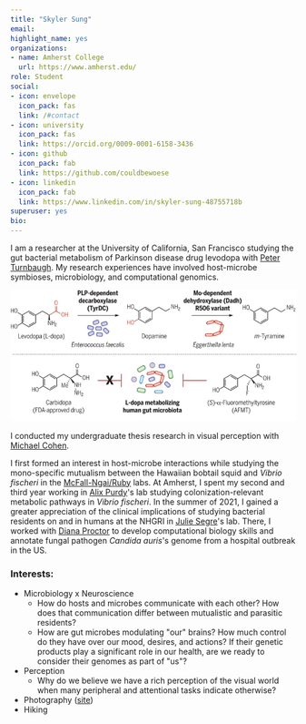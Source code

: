 ```yaml
---
title: "Skyler Sung"
email: 
highlight_name: yes
organizations:
- name: Amherst College
  url: https://www.amherst.edu/
role: Student
social:
- icon: envelope
  icon_pack: fas
  link: /#contact
- icon: university
  icon_pack: fas
  link: https://orcid.org/0009-0001-6158-3436
- icon: github
  icon_pack: fab
  link: https://github.com/couldbewoese
- icon: linkedin
  icon_pack: fab
  link: https://www.linkedin.com/in/skyler-sung-48755718b
superuser: yes
bio:
---
```


I am a researcher at the University of California, San Francisco studying the gut bacterial metabolism of Parkinson disease drug levodopa with [Peter Turnbaugh](https://turnbaughlab.ucsf.edu/better-living-through-gut-microbes). My research experiences have involved host-microbe symbioses, microbiology, and computational genomics.

![Gut bacteria (Enteroccocus faecalis and Eggerthella lenta) sequentially degrade L-dopa](schematic.webp)

I conducted my  undergraduate thesis research in visual perception with [Michael Cohen](http://www.michaelacohen.net/research-interests.html).

I first formed an interest in host-microbe interactions while studying the mono-specific mutualism between the Hawaiian bobtail squid and *Vibrio fischeri* in the [McFall-Ngai/Ruby](https://www.glowingsquid.org/index.php) labs. At Amherst, I spent my second and third year working in [Alix Purdy](http://www.apurdylab.org/)'s lab studying colonization-relevant metabolic pathways in *Vibrio fischeri*. 
In the summer of 2021, I gained a greater appreciation of the clinical implications of studying bacterial residents on and in humans at the NHGRI in [Julie Segre](https://www.genome.gov/staff/Julie-Segre-PhD)'s lab. There, I worked with [Diana Proctor](https://dmap02.github.io/personal-website/index.html) to develop computational biology skills and annotate fungal pathogen *Candida auris*'s genome from a hospital outbreak in the US. 

### Interests:
- Microbiology x Neuroscience 
    - How do hosts and microbes communicate with each other? How does that communication differ between mutualistic and parasitic residents? 
    - How are gut microbes modulating "our" brains? How much control do they have over our mood, desires, and actions? If their genetic products play a significant role in our health, are we ready to consider their genomes as part of "us"?
- Perception
    - Why do we believe we have a rich perception of the visual world when many peripheral and attentional tasks indicate otherwise? 
- Photography ([site](https://www.skylersung.com))
- Hiking
